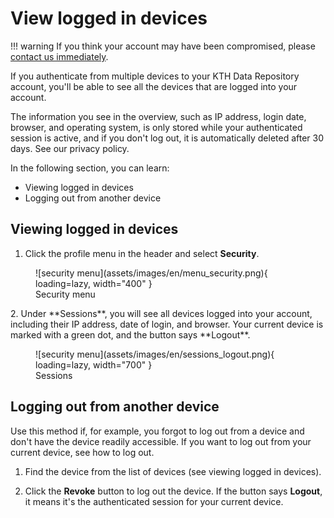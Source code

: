 # View logged in devices

!!! warning
    If you think your account may have been compromised, please <a href="mailto:it-support@kth.se" target="_blank">contact us immediately</a>.

If you authenticate from multiple devices to your KTH Data Repository account, you'll be able to see all the devices that are logged into your account.

The information you see in the overview, such as IP address, login date, browser, and operating system, is only stored while your authenticated session is active, and if you don't log out, it is automatically deleted after 30 days. See our privacy policy.

In the following section, you can learn:

- Viewing logged in devices
- Logging out from another device

## Viewing logged in devices

1. Click the profile menu in the header and select **Security**.

<figure markdown="span">
    ![security menu](assets/images/en/menu_security.png){ loading=lazy, width="400" }
  <figcaption>Security menu</figcaption>
</figure>
2. Under **Sessions**, you will see all devices logged into your account, including their IP address, date of login, and browser. Your current device is marked with a green dot, and the button says **Logout**.
<figure markdown="span">
    ![security menu](assets/images/en/sessions_logout.png){ loading=lazy, width="700" }
  <figcaption>Sessions</figcaption>
</figure>

## Logging out from another device

Use this method if, for example, you forgot to log out from a device and don't have the device readily accessible. If you want to log out from your current device, see how to log out.

1. Find the device from the list of devices (see viewing logged in devices).

2. Click the **Revoke** button to log out the device. If the button says **Logout**, it means it's the authenticated session for your current device.

